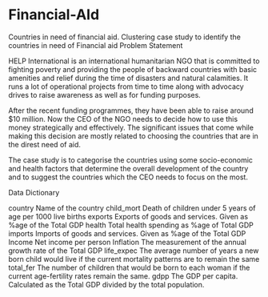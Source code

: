 # Financial-AId
Countries in need of financial aid.
Clustering case study to identify the countries in need of Financial aid
Problem Statement

HELP International is an international humanitarian NGO that is committed to fighting poverty and providing the people of backward countries with basic amenities and relief during the time of disasters and natural calamities. It runs a lot of operational projects from time to time along with advocacy drives to raise awareness as well as for funding purposes.

After the recent funding programmes, they have been able to raise around $10 million. Now the CEO of the NGO needs to decide how to use this money strategically and effectively. The significant issues that come while making this decision are mostly related to choosing the countries that are in the direst need of aid.

The case study is to categorise the countries using some socio-economic and health factors that determine the overall development of the country and to suggest the countries which the CEO needs to focus on the most.

Data Dictionary

country Name of the country
child_mort Death of children under 5 years of age per 1000 live births
exports Exports of goods and services. Given as %age of the Total GDP
health Total health spending as %age of Total GDP
imports Imports of goods and services. Given as %age of the Total GDP
Income Net income per person
Inflation The measurement of the annual growth rate of the Total GDP
life_expec The average number of years a new born child would live if the current mortality patterns are to remain the same
total_fer The number of children that would be born to each woman if the current age-fertility rates remain the same.
gdpp The GDP per capita. Calculated as the Total GDP divided by the total population.
